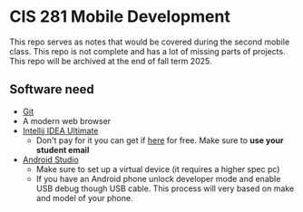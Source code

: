 # CIS 281 Mobile Development

This repo serves as notes that would be covered during the second mobile class.
This repo is not complete and has a lot of missing parts of projects.
This repo will be archived at the end of fall term 2025. 

## Software need

-   [Git](https://git-scm.com/downloads)
-   A modern web browser
-   [Intellij IDEA Ultimate](https://www.jetbrains.com/idea/download/)
    -   Don't pay for it you can get if [here](https://www.jetbrains.com/community/education/) for free. Make sure to **use your student email**
-   [Android Studio](https://developer.android.com/studio)
    -   Make sure to set up a virtual device (it requires a higher spec pc)
    -   If you have an Android phone unlock developer mode and enable USB debug though USB cable. This process will very based on make and model of your phone.
